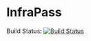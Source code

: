 InfraPass
=========

Build Status: [![Build Status](https://travis-ci.org/infrascloudy/infrapass.png?branch=master)](https://travis-ci.org/infrascloudy/InfraPass)
